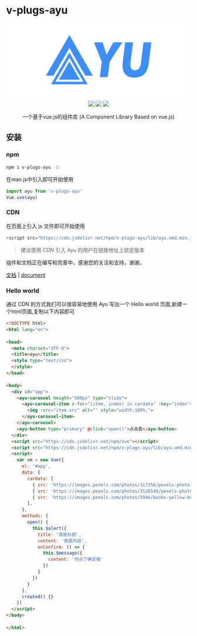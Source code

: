 # v-plugs-ayu

<div align=center>
<img src="./examples/assets/ayu.png">
</div>
<div align=center>
<img src="https://img.shields.io/npm/v/v-plugs-ayu.svg?color=success">
<img src="https://img.shields.io/github/license/yuang01/v-plugs-ayu.svg">
<img src="https://img.shields.io/npm/dt/v-plugs-ayu.svg">
<p class="desc">一个基于vue.js的组件库 (A Component Library Based on vue.js)</p>
</div>

## 安装
### npm
``` bash
npm i v-plugs-ayu -S
```
在man.js中引入即可开始使用
``` javascript
import ayu from 'v-plugs-ayu'
Vue.use(ayu)
```
### CDN
在页面上引入 js 文件即可开始使用
``` javascript
<script src="https://cdn.jsdelivr.net/npm/v-plugs-ayu/lib/ayu.umd.min.js"></script>
```
> 建议使用 CDN 引入 Ayu 的用户在链接地址上锁定版本

组件和文档正在编写和完善中，感谢您的关注和支持，谢谢。

<a href="https://yuang01.github.io/v-plugs-ayu/dist/#/" target="_blank">文档</a> | <a href="https://yuang01.github.io/v-plugs-ayu/dist/#/" target="_blank">document</a>

### Hello world
通过 CDN 的方式我们可以很容易地使用 Ayu 写出一个 Hello world 页面,新建一个html页面,复制以下内容即可
``` html
<!DOCTYPE html>
<html lang="en">

<head>
  <meta charset="UTF-8">
  <title>ayu</title>
  <style type="text/css">
  </style>
</head>

<body>
  <div id="app">
    <ayu-carousel height="500px" type="slide">
      <ayu-carousel-item v-for="(item, index) in cardata" :key="index">
        <img :src="item.src" alt="" style="width:100%;">
      </ayu-carousel-item>
    </ayu-carousel>
    <ayu-button type="primary" @click="open()">点击我</ayu-button>
  </div>
  <script src="https://cdn.jsdelivr.net/npm/vue"></script>
  <script src="https://cdn.jsdelivr.net/npm/v-plugs-ayu/lib/ayu.umd.min.js"></script>
  <script>
    var vm = new Vue({
      el: '#app',
      data: {
        cardata: [
          { src: 'https://images.pexels.com/photos/317356/pexels-photo-317356.jpeg?auto=compress&cs=tinysrgb&dpr=2&h=650&w=940'},
          { src: 'https://images.pexels.com/photos/1520145/pexels-photo-1520145.jpeg?auto=compress&cs=tinysrgb&dpr=2&h=650&w=940'},
          { src: 'https://images.pexels.com/photos/5946/books-yellow-book-reading.jpg?auto=compress&cs=tinysrgb&dpr=2&h=650&w=940'}
        ],
      },
      methods: {
        open() {
          this.$alert({
            title: '我是标题',
            content: '我是内容',
            onConfirm: () => {
              this.$message({
                content: '你点了确定哦'
              })
            }
          })
        }
      },
      created() {}
    })
  </script>
</body>

</html>
```
